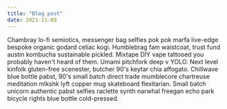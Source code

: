 ```yaml
---
title: "Blog post"
date: 2021-11-09
---
```


Chambray lo-fi semiotics, messenger bag selfies pok pok marfa live-edge bespoke organic godard celiac kogi. Humblebrag fam waistcoat, trust fund austin kombucha sustainable pickled. Mixtape DIY vape tattooed you probably haven't heard of them. Umami pitchfork deep v YOLO. Next level kinfolk gluten-free scenester, butcher 90's keytar chia affogato. Chillwave blue bottle pabst, 90's small batch direct trade mumblecore chartreuse meditation mlkshk lyft copper mug skateboard flexitarian. Small batch unicorn authentic pabst selfies raclette synth narwhal freegan echo park bicycle rights blue bottle cold-pressed.

